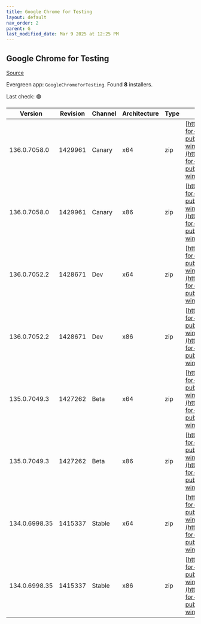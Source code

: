 ```yaml
---
title: Google Chrome for Testing
layout: default
nav_order: 2
parent: G
last_modified_date: Mar 9 2025 at 12:25 PM
---
```


## Google Chrome for Testing

[Source](https://googlechromelabs.github.io/chrome-for-testing/)

Evergreen app: `GoogleChromeForTesting`. Found **8** installers.

Last check: 🟢

| Version       | Revision | Channel | Architecture | Type | URI                                                                                                                                                                                            |
| ------------- | -------- | ------- | ------------ | ---- | ---------------------------------------------------------------------------------------------------------------------------------------------------------------------------------------------- |
| 136.0.7058.0  | 1429961  | Canary  | x64          | zip  | [https://storage.googleapis.com/chrome-for-testing-public/136.0.7058.0/win64/chrome-win64.zip](https://storage.googleapis.com/chrome-for-testing-public/136.0.7058.0/win64/chrome-win64.zip)   |
| 136.0.7058.0  | 1429961  | Canary  | x86          | zip  | [https://storage.googleapis.com/chrome-for-testing-public/136.0.7058.0/win32/chrome-win32.zip](https://storage.googleapis.com/chrome-for-testing-public/136.0.7058.0/win32/chrome-win32.zip)   |
| 136.0.7052.2  | 1428671  | Dev     | x64          | zip  | [https://storage.googleapis.com/chrome-for-testing-public/136.0.7052.2/win64/chrome-win64.zip](https://storage.googleapis.com/chrome-for-testing-public/136.0.7052.2/win64/chrome-win64.zip)   |
| 136.0.7052.2  | 1428671  | Dev     | x86          | zip  | [https://storage.googleapis.com/chrome-for-testing-public/136.0.7052.2/win32/chrome-win32.zip](https://storage.googleapis.com/chrome-for-testing-public/136.0.7052.2/win32/chrome-win32.zip)   |
| 135.0.7049.3  | 1427262  | Beta    | x64          | zip  | [https://storage.googleapis.com/chrome-for-testing-public/135.0.7049.3/win64/chrome-win64.zip](https://storage.googleapis.com/chrome-for-testing-public/135.0.7049.3/win64/chrome-win64.zip)   |
| 135.0.7049.3  | 1427262  | Beta    | x86          | zip  | [https://storage.googleapis.com/chrome-for-testing-public/135.0.7049.3/win32/chrome-win32.zip](https://storage.googleapis.com/chrome-for-testing-public/135.0.7049.3/win32/chrome-win32.zip)   |
| 134.0.6998.35 | 1415337  | Stable  | x64          | zip  | [https://storage.googleapis.com/chrome-for-testing-public/134.0.6998.35/win64/chrome-win64.zip](https://storage.googleapis.com/chrome-for-testing-public/134.0.6998.35/win64/chrome-win64.zip) |
| 134.0.6998.35 | 1415337  | Stable  | x86          | zip  | [https://storage.googleapis.com/chrome-for-testing-public/134.0.6998.35/win32/chrome-win32.zip](https://storage.googleapis.com/chrome-for-testing-public/134.0.6998.35/win32/chrome-win32.zip) |
